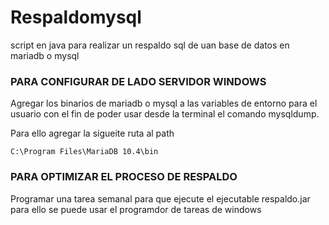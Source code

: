 # Respaldomysql
script en java para realizar un respaldo sql de uan base de datos en mariadb o mysql


### PARA CONFIGURAR DE LADO SERVIDOR WINDOWS

Agregar los binarios de mariadb o mysql a las variables de entorno para el usuario con el fin de poder usar desde la terminal el comando mysqldump.

Para ello agregar la sigueite ruta al path
	
    C:\Program Files\MariaDB 10.4\bin

### PARA OPTIMIZAR EL PROCESO DE RESPALDO

Programar una tarea semanal para que ejecute el ejecutable respaldo.jar para ello se puede usar el programdor de tareas de windows



